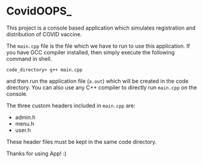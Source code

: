 # CovidOOPS_

This project is a console based application which simulates registration and distribution of COVID vaccine.

The `main.cpp` file is the file which we have to run to use this application. If you have GCC compiler installed, then simply execute the following command in shell.

```
code_directory> g++ main.cpp
```

and then run the application file (`a.out`) which will be created in the code directory. You can also use any C++ compiler to directly run `main.cpp` on the console.

The three custom headers included in `main.cpp` are:

- admin.h
- menu.h
- user.h

These header files must be kept in the same code directory.

Thanks for using App!  :)

